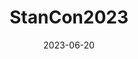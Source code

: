 ---
# Documentation: https://wowchemy.com/docs/managing-content/
type: conference
title: "StanCon2023"
url_register: https://mc-stan.org/events/stancon2023/
date: 2023-06-20
date_end: 2023-06-23
all_day: true
location: "In-person at Washington University in St. Louis"
---